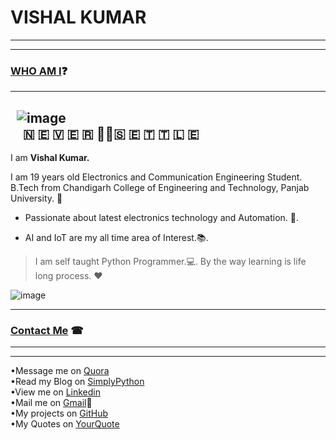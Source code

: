 # VISHAL KUMAR
-----------------


-----------------------------------------------------------------------------------

### [WHO AM I](#WhoamI)❓
----------------------------
   ![image](https://avatars3.githubusercontent.com/u/13533512?s=460&v=4)  
    
    🇳 🇪 🇻 🇪 🇷 ✌🏻🇸 🇪 🇹 🇹 🇱 🇪
-----
I am **Vishal Kumar.**

I am 19 years old Electronics and Communication Engineering Student.  
B.Tech from Chandigarh College of Engineering and Technology, Panjab University. 🏫

 - Passionate about latest electronics technology and Automation. 🔌. 

 - AI and IoT are my all time area of Interest.📚. 

>I am self taught Python Programmer.💻. 
>By the way learning is life long process. ❤

![image](https://raw.githubusercontent.com/the-vishal/the-vishal.github.io/master/PicsArt_11-30-07.11.03.jpg)

------------------------------

### [Contact Me](#ContactMe) ☎
------------------------------

------
 •Message me on [Quora](https://www.quora.com/profile/Vishal-566)  
 •Read my Blog on [SimplyPython](https://simplypython.quora.com)  
 •View me on [Linkedin](https://www.linkedin.com/in/the-vishal)  
 •Mail me on [Gmail](mailto:mail007tovishal@gmail.com)📧  
 •My projects on [GitHub](https://github.com/the-vishal/)  
 •My Quotes on [YourQuote](https://www.yourquote.in/vishalkdubey)  

